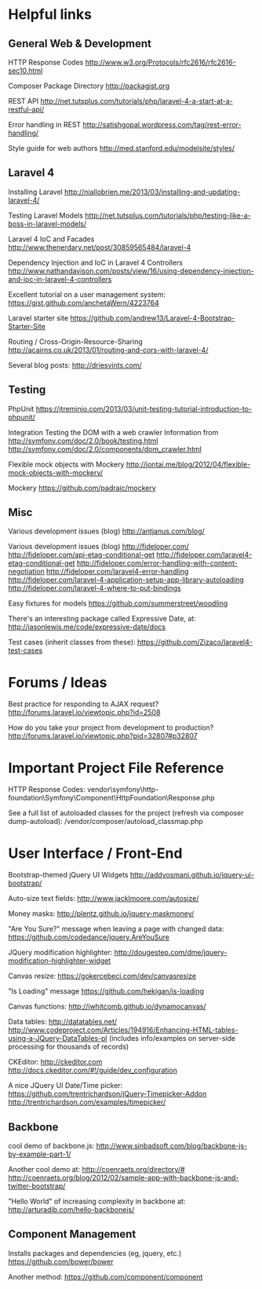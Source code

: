 Helpful links 
===================================

General Web & Development 
--------------------------

HTTP Response Codes
http://www.w3.org/Protocols/rfc2616/rfc2616-sec10.html

Composer Package Directory
http://packagist.org

REST API
http://net.tutsplus.com/tutorials/php/laravel-4-a-start-at-a-restful-api/

Error handling in REST
http://satishgopal.wordpress.com/tag/rest-error-handling/

Style guide for web authors
http://med.stanford.edu/modelsite/styles/




Laravel 4
----------------------

Installing Laravel
http://niallobrien.me/2013/03/installing-and-updating-laravel-4/

Testing Laravel Models
http://net.tutsplus.com/tutorials/php/testing-like-a-boss-in-laravel-models/

Laravel 4 IoC and Facades
http://www.thenerdary.net/post/30859565484/laravel-4

Dependency Injection and IoC in Laravel 4 Controllers
http://www.nathandavison.com/posts/view/16/using-dependency-injection-and-ioc-in-laravel-4-controllers

Excellent tutorial on a user management system:
https://gist.github.com/anchetaWern/4223764

Laravel starter site
https://github.com/andrew13/Laravel-4-Bootstrap-Starter-Site

Routing / Cross-Origin-Resource-Sharing 
http://acairns.co.uk/2013/01/routing-and-cors-with-laravel-4/

Several blog posts:
http://driesvints.com/




Testing
------------------------

PhpUnit
https://jtreminio.com/2013/03/unit-testing-tutorial-introduction-to-phpunit/

Integration Testing the DOM with a web crawler 
Information from http://symfony.com/doc/2.0/book/testing.html
http://symfony.com/doc/2.0/components/dom_crawler.html

Flexible mock objects with Mockery
http://jontai.me/blog/2012/04/flexible-mock-objects-with-mockery/

Mockery
https://github.com/padraic/mockery





Misc
-----------------------------

Various development issues (blog)
http://antjanus.com/blog/

Various development issues (blog)
http://fideloper.com/
http://fideloper.com/api-etag-conditional-get
http://fideloper.com/laravel4-etag-conditional-get
http://fideloper.com/error-handling-with-content-negotiation
http://fideloper.com/laravel4-error-handling
http://fideloper.com/laravel-4-application-setup-app-library-autoloading
http://fideloper.com/laravel-4-where-to-put-bindings

Easy fixtures for models
https://github.com/summerstreet/woodling

There's an interesting package called Expressive Date, at:
http://jasonlewis.me/code/expressive-date/docs

Test cases (inherit classes from these):
https://github.com/Zizaco/laravel4-test-cases




Forums / Ideas 
================================

Best practice for responding to AJAX request?
http://forums.laravel.io/viewtopic.php?id=2508

How do you take your project from development to production?
http://forums.laravel.io/viewtopic.php?pid=32807#p32807





Important Project File Reference 
===================================

HTTP Response Codes:
vendor\symfony\http-foundation\Symfony\Component\HttpFoundation\Response.php

See a full list of autoloaded classes for the project (refresh via composer dump-autoload):
<project dir>/vendor/composer/autoload_classmap.php





User Interface / Front-End
===================================
 
Bootstrap-themed jQuery UI Widgets
http://addyosmani.github.io/jquery-ui-bootstrap/

Auto-size text fields:
http://www.jacklmoore.com/autosize/

Money masks:
http://plentz.github.io/jquery-maskmoney/

"Are You Sure?" message when leaving a page with changed data:
https://github.com/codedance/jquery.AreYouSure

JQuery modification highlighter:
http://dougestep.com/dme/jquery-modification-highlighter-widget

Canvas resize:
https://gokercebeci.com/dev/canvasresize

"Is Loading" message
https://github.com/hekigan/is-loading

Canvas functions:
http://iwhitcomb.github.io/dynamocanvas/

Data tables:
http://datatables.net/
http://www.codeproject.com/Articles/194916/Enhancing-HTML-tables-using-a-JQuery-DataTables-pl
(includes info/examples on server-side processing for thousands of records)

CKEditor:
http://ckeditor.com
http://docs.ckeditor.com/#!/guide/dev_configuration

A nice JQuery UI Date/Time picker:
https://github.com/trentrichardson/jQuery-Timepicker-Addon
http://trentrichardson.com/examples/timepicker/


Backbone
------------------

cool demo of backbone.js:
http://www.sinbadsoft.com/blog/backbone-js-by-example-part-1/

Another cool demo at:
http://coenraets.org/directory/#
http://coenraets.org/blog/2012/02/sample-app-with-backbone-js-and-twitter-bootstrap/

"Hello World" of increasing complexity in backbone at:
http://arturadib.com/hello-backbonejs/



Component Management
-----------------------

Installs packages and dependencies (eg, jquery, etc.)
https://github.com/bower/bower

Another method:
https://github.com/component/component

